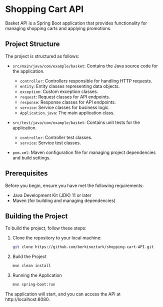 # Shopping Cart API

Basket API is a Spring Boot application that provides functionality for managing shopping carts and applying promotions.

## Project Structure

The project is structured as follows:

- `src/main/java/com/example/basket`: Contains the Java source code for the application.
  - `controller`: Controllers responsible for handling HTTP requests.
  - `entity`: Entity classes representing data objects.
  - `exception`: Custom exception classes.
  - `request`: Request classes for API endpoints.
  - `response`: Response classes for API endpoints.
  - `service`: Service classes for business logic.
  - `Application.java`: The main application class.

- `src/test/java/com/example/basket`: Contains unit tests for the application.
  - `controller`: Controller test classes.
  - `service`: Service test classes.

- `pom.xml`: Maven configuration file for managing project dependencies and build settings.

## Prerequisites

Before you begin, ensure you have met the following requirements:

- Java Development Kit (JDK) 11 or later
- Maven (for building and managing dependencies)

## Building the Project

To build the project, follow these steps:

1. Clone the repository to your local machine:

   ```bash
   git clone https://github.com/berkinozturk/shopping-cart-API.git

2. Build the Project
   
   ```bash
   mvn clean install
   
3. Running the Application
   
   ```bash
   mvn spring-boot:run

The application will start, and you can access the API at http://localhost:8080.


  
   
